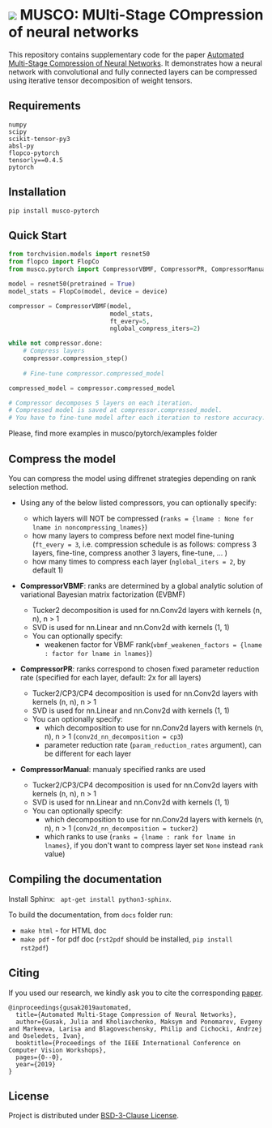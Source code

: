 # ![](https://user-images.githubusercontent.com/11778655/66068156-bef1a880-e555-11e9-8d26-094071133a11.png) MUSCO: MUlti-Stage COmpression of neural networks

This repository contains supplementary code for the paper [Automated Multi-Stage Compression of Neural Networks](http://openaccess.thecvf.com/content_ICCVW_2019/html/LPCV/Gusak_Automated_Multi-Stage_Compression_of_Neural_Networks_ICCVW_2019_paper.html). 
It demonstrates how a neural network with convolutional and fully connected layers can be compressed using iterative tensor decomposition of weight tensors.

## Requirements
```
numpy
scipy
scikit-tensor-py3
absl-py
flopco-pytorch
tensorly==0.4.5
pytorch
```

## Installation
```
pip install musco-pytorch
```

## Quick Start
```python
from torchvision.models import resnet50
from flopco import FlopCo
from musco.pytorch import CompressorVBMF, CompressorPR, CompressorManual

model = resnet50(pretrained = True)
model_stats = FlopCo(model, device = device)

compressor = CompressorVBMF(model,
                            model_stats,
                            ft_every=5, 
                            nglobal_compress_iters=2)

while not compressor.done:
    # Compress layers
    compressor.compression_step()
    
    # Fine-tune compressor.compressed_model

compressed_model = compressor.compressed_model

# Compressor decomposes 5 layers on each iteration.
# Compressed model is saved at compressor.compressed_model.
# You have to fine-tune model after each iteration to restore accuracy.

```
Please, find more examples in musco/pytorch/examples folder

## Compress the model

You can compress the model using diffrenet strategies depending on rank selection method.

- Using any of the below listed compressors, you can optionally specify:
     - which layers will NOT be compressed (```ranks = {lname : None for lname in noncompressing_lnames}```)
     - how many layers to compress before next model fine-tuning (```ft_every = 3```, i.e. compression schedule is as follows: compress 3 layers, fine-tine, compress another 3 layers, fine-tune, ... )
     - how many times to compress each layer (```nglobal_iters = 2```, by default 1)
        

- **CompressorVBMF**:  ranks are determined  by a global analytic solution of variational Bayesian matrix factorization (EVBMF)
    - Tucker2 decomposition is used for nn.Conv2d layers with kernels (n, n), n > 1
    - SVD is used for nn.Linear and nn.Conv2d with kernels (1, 1)
    - You can optionally specify:
        - weakenen factor for VBMF rank(```vbmf_weakenen_factors = {lname : factor for lname in lnames}```)



- **CompressorPR**: ranks correspond to chosen fixed parameter reduction rate (specified for each layer, default: 2x for all layers)

    - Tucker2/CP3/CP4 decomposition is used for nn.Conv2d layers with kernels (n, n), n > 1
    - SVD is used for nn.Linear and nn.Conv2d with kernels (1, 1)
    - You can optionally specify:
        - which decomposition to use for nn.Conv2d layers with kernels (n, n), n > 1 (```conv2d_nn_decomposition = cp3```)
        - parameter reduction rate (```param_reduction_rates``` argument), can be different for each layer



- **CompressorManual**: manualy specified ranks are used

    - Tucker2/CP3/CP4 decomposition is used for nn.Conv2d layers with kernels (n, n), n > 1
    - SVD is used for nn.Linear and nn.Conv2d with kernels (1, 1)
    - You can optionally specify:
        - which decomposition to use for nn.Conv2d layers with kernels (n, n), n > 1 (```conv2d_nn_decomposition = tucker2```)
        - which ranks to use (```ranks = {lname : rank for lname in lnames}```, if you don't want to compress layer set ```None``` instead ```rank``` value)
        
 
## Compiling the documentation
Install Sphinx: ``` apt-get install python3-sphinx```.

To build the documentation, from ``docs`` folder run:

  - ```make html```  - for HTML doc
  - ```make pdf``` - for pdf doc  (``rst2pdf`` should be installed, ```pip install rst2pdf```)

## Citing
If you used our research, we kindly ask you to cite the corresponding [paper](https://arxiv.org/abs/1903.09973).

```
@inproceedings{gusak2019automated,
  title={Automated Multi-Stage Compression of Neural Networks},
  author={Gusak, Julia and Kholiavchenko, Maksym and Ponomarev, Evgeny and Markeeva, Larisa and Blagoveschensky, Philip and Cichocki, Andrzej and Oseledets, Ivan},
  booktitle={Proceedings of the IEEE International Conference on Computer Vision Workshops},
  pages={0--0},
  year={2019}
}
```

## License
Project is distributed under [BSD-3-Clause License](https://github.com/musco-ai/musco-tf/blob/master/LICENSE).
